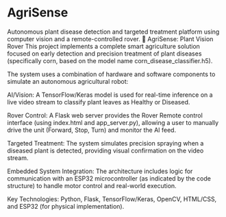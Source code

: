 # AgriSense
Autonomous plant disease detection and targeted treatment platform using computer vision and a remote-controlled rover.
🌿 AgriSense: Plant Vision Rover
This project implements a complete smart agriculture solution focused on early detection and precision treatment of plant diseases (specifically corn, based on the model name corn_disease_classifier.h5).

The system uses a combination of hardware and software components to simulate an autonomous agricultural robot:

AI/Vision: A TensorFlow/Keras model is used for real-time inference on a live video stream to classify plant leaves as Healthy or Diseased.

Rover Control: A Flask web server provides the Rover Remote control interface (using index.html and app_server.py), allowing a user to manually drive the unit (Forward, Stop, Turn) and monitor the AI feed.

Targeted Treatment: The system simulates precision spraying when a diseased plant is detected, providing visual confirmation on the video stream.

Embedded System Integration: The architecture includes logic for communication with an ESP32 microcontroller (as indicated by the code structure) to handle motor control and real-world execution.

Key Technologies: Python, Flask, TensorFlow/Keras, OpenCV, HTML/CSS, and ESP32 (for physical implementation).
